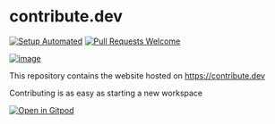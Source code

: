 # contribute.dev

[![Setup Automated](https://img.shields.io/badge/setup-automated-blue?logo=gitpod)](https://gitpod.io/from-referrer/)
[![Pull Requests Welcome](https://img.shields.io/badge/PRs-welcome-brightgreen.svg)](http://makeapullrequest.com)

[![image](https://user-images.githubusercontent.com/46004116/62045587-2cfcb500-b21f-11e9-89c3-2989531f1801.png)](https://contribute.dev)

This repository contains the website hosted on https://contribute.dev

Contributing is as easy as starting a new workspace   

[![Open in Gitpod](https://gitpod.io/button/open-in-gitpod.svg)](https://gitpod.io/#https://github.com/gitpod-io/contribute.dev)
